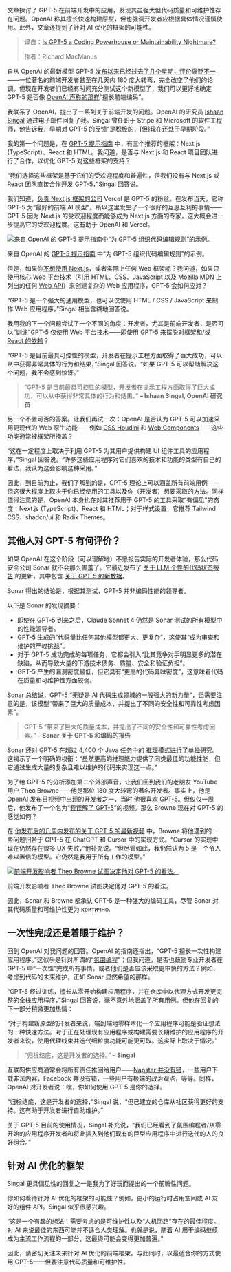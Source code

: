
<!--
title: GPT-5：代码能力爆发，还是维护噩梦？
cover: https://cdn.thenewstack.io/media/2025/09/372436d5-ambitious-studio-rick-barrett-edancxqtxiw-unsplashb.jpg
summary: 文章探讨了 GPT-5 在前端开发中的应用，发现其虽强大但代码质量和可维护性存在问题。OpenAI 称其擅长快速构建原型，但也强调开发者应根据具体情况谨慎使用。此外，文章还提到了针对 AI 优化的框架的可能性。
-->

文章探讨了 GPT-5 在前端开发中的应用，发现其虽强大但代码质量和可维护性存在问题。OpenAI 称其擅长快速构建原型，但也强调开发者应根据具体情况谨慎使用。此外，文章还提到了针对 AI 优化的框架的可能性。

> 译自：[Is GPT-5 a Coding Powerhouse or Maintainability Nightmare?](https://thenewstack.io/is-gpt-5-a-coding-powerhouse-or-maintainability-nightmare/)
> 
> 作者：Richard MacManus

自从 OpenAI 的最新模型 GPT-5 [发布以来已经过去了几个星期，评价褒贬不一](https://thenewstack.io/gpt-5-a-choose-your-own-adventure-for-frontend-developers/)——一位著名的前端开发者甚至在几天内 180 度大转弯，完全改变了他们的论调。但现在开发者们已经有时间充分测试这个新模型了，我们可以更好地确定 GPT-5 是否像 [OpenAI 声称的那样](https://openai.com/index/introducing-gpt-5-for-developers/)“擅长前端编码”。

我联系了 OpenAI，提出了一系列关于前端开发的问题。OpenAI 的研究员 [Ishaan Singal](https://www.linkedin.com/in/ishaan-singal/) 通过电子邮件回复了我。Singal 曾任职于 Stripe 和 Microsoft 的软件工程师，他告诉我，早期对 GPT-5 的反馈“是积极的，[但]现在还处于早期阶段。”

我的第一个问题是，在 [GPT-5 提示指南](https://cookbook.openai.com/examples/gpt-5/gpt-5_prompting_guide) 中，有三个推荐的框架：Next.js (TypeScript)、React 和 HTML。我问道，是否与 Next.js 和 React 项目团队进行了合作，以优化 GPT-5 对这些框架的支持？

“我们选择这些框架是基于它们的受欢迎程度和普遍性，但我们没有与 Next.js 或 React 团队直接合作开发 GPT-5，”Singal 回答说。

我们知道，[负责 Next.js 框架的公司](https://thenewstack.io/vercels-frontend-and-the-rise-of-the-hybrid-developer/) Vercel 是 GPT-5 的粉丝。在发布当天，它称 GPT-5 为“最好的前端 AI 模型”。所以这里发生了一个很好的互惠互利的事情——GPT-5 因为 Next.js 的受欢迎程度而能够成为 Next.js 方面的专家，这大概会进一步提高它的受欢迎程度。这有助于 OpenAI 和 Vercel。

[![来自 OpenAI 的 GPT-5 提示指南中“为 GPT-5 组织代码编辑规则”的示例。](https://cdn.thenewstack.io/media/2025/09/f028e3a8-screenshot-2025-09-05-at-10.55.25.png)](https://cdn.thenewstack.io/media/2025/09/f028e3a8-screenshot-2025-09-05-at-10.55.25.png)

来自 OpenAI 的 [GPT-5 提示指南](https://cookbook.openai.com/examples/gpt-5/gpt-5_prompting_guide) 中“为 GPT-5 组织代码编辑规则”的示例。

但是，如果你[不想使用 Next.js](https://thenewstack.io/after-a-decade-of-react-is-frontend-a-post-react-world-now/)，或者实际上任何 Web 框架呢？我问道，如果只使用核心 Web 平台技术（引用 HTML、CSS、JavaScript 以及 Mozilla MDN 上列出的任何 [Web API](https://developer.mozilla.org/en-US/docs/Web/API)）来创建复杂的 Web 应用程序，GPT-5 会如何应对？

“GPT-5 是一个强大的通用模型，也可以仅使用 HTML / CSS / JavaScript 来制作 Web 应用程序，”Singal 相当含糊地回答说。

我用我的下一个问题尝试了一个不同的角度：开发者，尤其是前端开发者，是否可以“训练”GPT-5 仅使用 Web 平台技术——即使用 GPT-5 来摆脱对框架和/或 [React 的依赖](https://thenewstack.io/web-development-trends-in-2024-a-shift-back-to-simplicity/)？

“GPT-5 是目前最具可控性的模型，开发者在提示工程方面取得了巨大成功，可以从中获得非常具体的行为和结果，”Singal 回答说。“如果 GPT-5 可以帮助解决这个问题，我不会感到惊讶。”

> “GPT-5 是目前最具可控性的模型，开发者在提示工程方面取得了巨大成功，可以从中获得非常具体的行为和结果。”
> **– Ishaan Singal, OpenAI 研究员**

另一个不置可否的答案。让我们再试一次：OpenAI 是否认为 GPT-5 可以加速采用更现代的 Web 原生功能——例如 [CSS Houdini](https://developer.mozilla.org/en-US/docs/Web/CSS/CSS_properties_and_values_API/Houdini) 和 [Web Components](https://thenewstack.io/how-microsoft-edge-is-replacing-react-with-web-components/)——这些功能通常被框架所掩盖？

“这在一定程度上取决于利用 GPT-5 为其用户提供构建 UI 组件工具的应用程序，”Singal 回答说。“许多这些应用程序对它们喜欢的技术和功能的类型有自己的看法，我认为这会影响这种采用。”

因此，到目前为止，我们了解到的是，GPT-5 理论上可以涵盖所有前端用例——但这很大程度上取决于你已经使用的工具以及你（开发者）想要采取的方法。同样值得注意的是，OpenAI 本身也在对其推荐用于 GPT-5 的工具采取“有偏见”的态度：Next.js (TypeScript)、React 和 HTML；对于样式设置，它推荐 Tailwind CSS、shadcn/ui 和 Radix Themes。

## 其他人对 GPT-5 有何评价？

如果 OpenAI 在这个阶段（可以理解地）不愿报告实际的开发者体验，那么代码安全公司 Sonar 就不会那么害羞了。它最近发布了 [关于 LLM 个性的代码状态报告](https://www.sonarsource.com/sem/the-coding-personalities-of-leading-llms/?utm_medium=paid&utm_source=newstack&utm_campaign=ss-state-of-llms25&utm_content=newsletter-TNS-newsletter-stateofllm-x-x&utm_term=ww-psp-x&s_category=Paid&s_source=Paid%20Other&s_origin=newstack&utm_content=inline-mention) 的更新，其中包含 [关于 GPT-5 的新数据](https://www.sonarsource.com/blog/the-coding-personalities-of-leading-llms-gpt-5-update/)。

Sonar 得出的结论是，根据其测试，GPT-5 并非编码性能的领导者。

以下是 Sonar 的发现摘要：

* 即使在 GPT-5 到来之后，Claude Sonnet 4 仍然是 Sonar 测试的所有模型中的性能领导者。
* GPT-5 生成的“代码量比任何其他模型都更大、更复杂”，这使其“成为审查和维护的严峻挑战”。
* 对于 GPT-5 成功完成的每项任务，它都会引入“比其竞争对手明显更多的潜在缺陷，从而导致大量的下游技术债务、质量、安全和验证负担”。
* GPT-5 产生的漏洞密度最低，但它具有“更高的代码异味密度”，这意味着代码在质量和可维护性方面较弱。

Sonar 总结说，GPT-5 “无疑是 AI 代码生成领域的一股强大的新力量”，但需要注意的是，该模型“带来了巨大的质量成本，并提出了不同的安全性和可靠性考虑因素”。

> GPT-5 “带来了巨大的质量成本，并提出了不同的安全性和可靠性考虑因素。”
> **– Sonar 关于 GPT-5 和编码的报告**

Sonar 还对 GPT-5 在超过 4,400 个 Java 任务中的 [推理模式进行了单独研究](https://www.sonarsource.com/blog/how-reasoning-impacts-llm-coding-models/)。这揭示了一个明确的权衡：“虽然更高的推理能力提供了同类最佳的功能性能，但它通过生成大量的复杂且难以维护的代码来实现这一点。”

为了给 GPT-5 的分析添加第二个外部声音，让我们回到我们的老朋友 YouTube 用户 Theo Browne——他是那位 180 度大转弯的著名开发者。事实上，他是 OpenAI 发布日视频中出现的开发者之一，当时 [他很喜欢 GPT-5](https://x.com/theo/status/1953516806104056096)。但仅仅一周后，他发布了一个名为“[我误解了 GPT-5](https://www.youtube.com/watch?v=k68ie2GcEc4)”的视频。那么 Browne 现在对 GPT-5 的感觉如何？

在 [他发布后的几周内发布的关于 GPT-5 的最新视频](https://www.youtube.com/watch?v=SOxmiupQm7w) 中，Browne 将他遇到的一些问题归咎于 GPT-5 在 ChatGPT 和 Cursor 中的实现方式。“Cursor 的实现中现在仍然存在很多 UX 失败，”他补充说。“但尽管如此，我仍然认为 5 是一个令人难以置信的模型。它仍然是我用于所有工作的模型。”

[![前端开发影响者 Theo Browne 试图决定他对 GPT-5 的看法。](https://cdn.thenewstack.io/media/2025/09/3de70858-theo-browne-gpt5-3weekslater.jpg)](https://cdn.thenewstack.io/media/2025/09/3de70858-theo-browne-gpt5-3weekslater.jpg)

前端开发影响者 Theo Browne 试图决定他对 GPT-5 的看法。

因此，Sonar 和 Browne 都承认 GPT-5 是一种强大的编码工具，尽管 Sonar 对其代码质量和可维护性更为 критично.

## 一次性完成还是着眼于维护？

回到 OpenAI 对我问题的回答。OpenAI 的指南还指出，“GPT-5 擅长一次性构建应用程序。”这似乎是针对所谓的“[氛围编程](https://thenewstack.io/the-field-cto-view-ai-vibe-coding-and-developer-skillsets/)”；但我问道，是否也鼓励专业开发者在 GPT-5 中“一次性”完成所有事情，或者他们是否应该采取更审慎的方法？例如，考虑到代码的未来维护，正如 Sonar 显然希望的那样。

“GPT-5 经过训练，擅长从零开始构建应用程序，并在仓库中以代理方式开发更完整的全栈应用程序，”Singal 回答说，毫不意外地涵盖了所有用例。但他在回复的下一部分稍微更加热情：

“对于构建新原型的开发者来说，端到端地零样本化一个应用程序可能是验证想法的一种快速方法。对于正在处理现有应用程序或构建需要长期维护的应用程序的开发者来说，使用代理线束并迭代细粒度功能可能更可取。这实际上取决于情况。”

> “归根结底，这是开发者的选择。”
> **– Singal**

互联网供应商通常会将所有责任推回给用户——[Napster 并没有错](https://cybercultural.com/p/napster-1999/)，一些用户下载非法内容，Facebook 并没有错，一些用户有极端的政治观点，等等。同样，OpenAI 对开发者说：嘿，你如何使用 GPT-5 是你的选择。

“归根结底，这是开发者的选择，”Singal 说，“但已建立的仓库从社区获得更好的支持。这有助于开发者进行自助维护。”

关于 GPT-5 目前的使用情况，Singal 补充说，“我们已经看到了氛围编程者/从零开始的应用程序开发者和将此插入到他们现有的巨型应用程序中进行迭代的人的良好组合。”

## 针对 AI 优化的框架

Singal 更具偏见性的回复之一是我为了好玩而提出的一个前瞻性问题。

你如何看待针对 AI 优化的框架的可能性？例如，更小的运行时占用空间或 AI 友好的组件 API。Singal 似乎很感兴趣。

“这是一个有趣的想法！需要考虑的是可维护性以及“人机回路”存在的最佳程度。对 AI 来说最佳的东西可能并不适合人类理解。也就是说，随着 AI 用于编码继续成为主流工作流程的一部分，这最终可能会变得更加普遍。”

因此，请密切关注未来针对 AI 优化的前端框架。与此同时，以最适合你的方式使用 GPT-5——但要注意代码质量和可维护性。